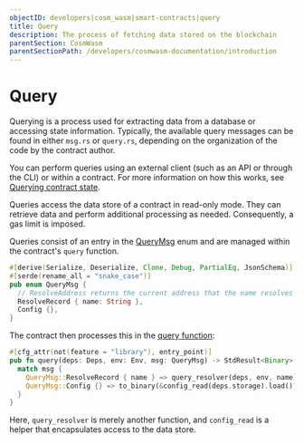 ```yaml
---
objectID: developers|cosm_wasm|smart-contracts|query
title: Query
description: The process of fetching data stored on the blockchain
parentSection: CosmWasm
parentSectionPath: /developers/cosmwasm-documentation/introduction
---
```


# Query

Querying is a process used for extracting data from a database or accessing state information. Typically, the available query messages can be found in either `msg.rs` or `query.rs`, depending on the organization of the code by the contract author.

You can perform queries using an external client (such as an API or through the CLI) or within a contract. For more information on how this works, see [Querying contract state](/developers/cosmwasm-documentation/architecture/querying).

Queries access the data store of a contract in read-only mode. They can retrieve data and perform additional processing as needed. Consequently, a gas limit is imposed.

Queries consist of an entry in the <a href="https://github.com/InterWasm/cw-contracts/blob/main/contracts/nameservice/src/msg.rs#L20" target="_blank">QueryMsg</a> enum and are managed within the contract's `query` function.

```rust
#[derive(Serialize, Deserialize, Clone, Debug, PartialEq, JsonSchema)]
#[serde(rename_all = "snake_case")]
pub enum QueryMsg {
  // ResolveAddress returns the current address that the name resolves to
  ResolveRecord { name: String },
  Config {},
}
```

The contract then processes this in the <a href="https://github.com/InterWasm/cw-contracts/blob/main/contracts/nameservice/src/contract.rs#L95" target="_blank">query function</a>:

```rust
#[cfg_attr(not(feature = "library"), entry_point)]
pub fn query(deps: Deps, env: Env, msg: QueryMsg) -> StdResult<Binary> {
  match msg {
    QueryMsg::ResolveRecord { name } => query_resolver(deps, env, name),
    QueryMsg::Config {} => to_binary(&config_read(deps.storage).load()?),
  }
}
```

Here, `query_resolver` is merely another function, and `config_read` is a helper that encapsulates access to the data store.
